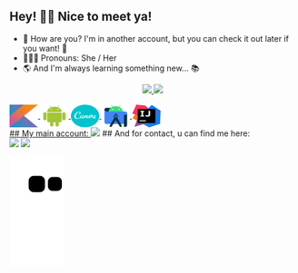 ## Hey! 👋🏼 Nice to meet ya!

- 🥶 How are you? I'm in another account, but you can check it out later if you want! 🤭
- 👩🏻‍🦱 Pronouns: She / Her
- 🌎 And I'm always learning something new... 📚

<div align="center">

  <a href="https://github.com/brsnasc">
  
  <img width="48%" src="https://github-readme-stats.vercel.app/api?username=brsnasc&show_icons=true&theme=vue&include_all_commits=true&count_private=true"/>
  <img width="48%" src="https://github-readme-stats.vercel.app/api/top-langs/?username=brsnasc&layout=compact&langs_count=7&theme=vue"/>

</div>

<div style="display: inline_block"><br>
  <img align="center" alt="Bruna-Kotlin" height="40" width="50" src="https://raw.githubusercontent.com/brunasdev/brunasdev/1c8a8f78feb2f1db83952b70369d3d1c444aa7fa/Archives/Dev%20Icons/1-%20Kotlin.svg" />
  <img align="center" alt="Bruna-Android" height="40" width="50" src="https://raw.githubusercontent.com/brunasdev/brunasdev/1c8a8f78feb2f1db83952b70369d3d1c444aa7fa/Archives/Dev%20Icons/2-%20Android%20Robot.svg" />
  <img align="center" alt="Bruna-Canva" height="40" width="50" src="https://raw.githubusercontent.com/brunasdev/brunasdev/1c8a8f78feb2f1db83952b70369d3d1c444aa7fa/Archives/Dev%20Icons/3-%20Canva.svg" />
  <img align="center" alt="Bruna-Android Studio" height="40" width="50" src="https://raw.githubusercontent.com/brunasdev/brunasdev/1c8a8f78feb2f1db83952b70369d3d1c444aa7fa/Archives/Dev%20Icons/4-%20Android%20Studio%20-%20Logo.svg" />
  <img align="center" alt="Bruna-IntelliJ" height="40" width="50" src="https://raw.githubusercontent.com/brunasdev/brunasdev/1c8a8f78feb2f1db83952b70369d3d1c444aa7fa/Archives/Dev%20Icons/5-%20IntelliJ%20IDEA%20-%20Icon.svg" />
  
</div>
  ## My main account:
</div>
  <a href="https://github.com/brunasdev" target="_blank"><img src="https://img.shields.io/badge/GitHub-100000?style=for-the-badge&logo=github&logoColor=white" target="_blank"></a>
</div>
  ## And for contact, u can find me here:
<div> 
  <a href="https://www.linkedin.com/in/brsnasilvac" target="_blank"><img src="https://img.shields.io/badge/-LinkedIn-%230077B5?style=for-the-badge&logo=linkedin&logoColor=white" target="_blank"></a> 
  <a href="https://instagram.com/brsnasc" target="_blank"><img src="https://img.shields.io/badge/-Instagram-%23E4405F?style=for-the-badge&logo=instagram&logoColor=white" target="_blank"></a> 
  
  ![Snake animation](https://github.com/brsnasc/brsnasc/blob/output/github-contribution-grid-snake.svg)
  
</div>
